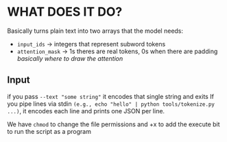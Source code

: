 # WHAT DOES IT DO?

Basically turns plain text into two arrays that the model needs:
- `input_ids` -> integers that represent subword tokens
- `attention_mask` -> 1s theres are real tokens, 0s when there are padding 
*basically where to draw the attention*

## Input 
if you pass `--text "some string"` it encodes that single string and exits
If you pipe lines via stdin `(e.g., echo "hello" | python tools/tokenize.py ...)`, it encodes each line and prints one JSON per line.

We have `chmod` to change the file permissions and +x to add the execute bit to run the script as a program